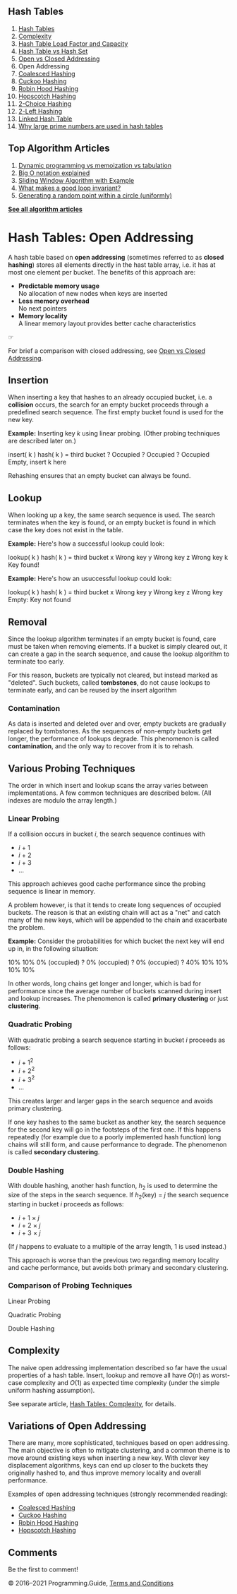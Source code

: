 



## Hash Tables

1.  [Hash Tables](hash-tables.html)
2.  [Complexity](hash-tables-complexity.html)
3.  [Hash Table Load Factor and Capacity](hash-table-load-factor-and-capacity.html)
4.  [Hash Table vs Hash Set](hash-table-vs-hash-set.html)
5.  [Open vs Closed Addressing](hash-tables-open-vs-closed-addressing.html)
6.  Open Addressing
7.  [Coalesced Hashing](coalesced-hashing.html)
8.  [Cuckoo Hashing](cuckoo-hashing.html)
9.  [Robin Hood Hashing](robin-hood-hashing.html)
10. [Hopscotch Hashing](hopscotch-hashing.html)
11. [2-Choice Hashing](2-choice-hashing.html)
12. [2-Left Hashing](2-left-hashing.html)
13. [Linked Hash Table](linked-hash-table.html)
14. [Why large prime numbers are used in hash tables](prime-numbers-in-hash-tables.html)



## Top Algorithm Articles

1.  [Dynamic programming vs memoization vs tabulation](dynamic-programming-vs-memoization-vs-tabulation.html)
2.  [Big O notation explained](big-o-notation-explained.html)
3.  [Sliding Window Algorithm with Example](sliding-window-example.html)
4.  [What makes a good loop invariant?](what-makes-a-good-loop-invariant.html)
5.  [Generating a random point within a circle (uniformly)](random-point-within-circle.html)

[**See all algorithm articles**](algorithms.html)

# Hash Tables: Open Addressing

A hash table based on **open addressing** (sometimes referred to as **closed hashing**) stores all elements directly in the hast table array, i.e. it has at most one element per bucket. The benefits of this approach are:

- **Predictable memory usage**  
  No allocation of new nodes when keys are inserted
- **Less memory overhead**  
  No next pointers
- **Memory locality**  
  A linear memory layout provides better cache characteristics

☞

For brief a comparison with closed addressing, see [Open vs Closed Addressing](hash-tables-open-vs-closed-addressing.html).

## Insertion

When inserting a key that hashes to an already occupied bucket, i.e. a **collision** occurs, the search for an empty bucket proceeds through a predefined search sequence. The first empty bucket found is used for the new key.

**Example:** Inserting key _k_ using linear probing. (Other probing techniques are described later on.)

insert( k ) hash( k ) = third bucket ? Occupied ? Occupied ? Occupied Empty, insert k here

Rehashing ensures that an empty bucket can always be found.

## Lookup

When looking up a key, the same search sequence is used. The search terminates when the key is found, or an empty bucket is found in which case the key does not exist in the table.

**Example:** Here's how a successful lookup could look:

lookup( k ) hash( k ) = third bucket x Wrong key y Wrong key z Wrong key k Key found!

**Example:** Here's how an usuccessful lookup could look:

lookup( k ) hash( k ) = third bucket x Wrong key y Wrong key z Wrong key Empty: Key not found

## Removal

Since the lookup algorithm terminates if an empty bucket is found, care must be taken when removing elements. If a bucket is simply cleared out, it can create a gap in the search sequence, and cause the lookup algorithm to terminate too early.

For this reason, buckets are typically not cleared, but instead marked as "deleted". Such buckets, called **tombstones**, do not cause lookups to terminate early, and can be reused by the insert algorithm

### Contamination

As data is inserted and deleted over and over, empty buckets are gradually replaced by tombstones. As the sequences of non-empty buckets get longer, the performance of lookups degrade. This phenomenon is called **contamination**, and the only way to recover from it is to rehash.

## Various Probing Techniques

The order in which insert and lookup scans the array varies between implementations. A few common techniques are described below. (All indexes are modulo the array length.)

### Linear Probing

If a collision occurs in bucket _i_, the search sequence continues with

- *i* + 1
- *i* + 2
- *i* + 3
- …

This approach achieves good cache performance since the probing sequence is linear in memory.

A problem however, is that it tends to create long sequences of occupied buckets. The reason is that an existing chain will act as a "net" and catch many of the new keys, which will be appended to the chain and exacerbate the problem.

**Example:** Consider the probabilities for which bucket the next key will end up in, in the following situation:

10% 10% 0% (occupied) ? 0% (occupied) ? 0% (occupied) ? 40% 10% 10% 10% 10%

In other words, long chains get longer and longer, which is bad for performance since the average number of buckets scanned during insert and lookup increases. The phenomenon is called **primary clustering** or just **clustering**.

### Quadratic Probing

With quadratic probing a search sequence starting in bucket _i_ proceeds as follows:

- _i_ + 1<sup>2</sup>
- _i_ + 2<sup>2</sup>
- _i_ + 3<sup>2</sup>
- …

This creates larger and larger gaps in the search sequence and avoids primary clustering.

If one key hashes to the same bucket as another key, the search sequence for the second key will go in the footsteps of the first one. If this happens repeatedly (for example due to a poorly implemented hash function) long chains will still form, and cause performance to degrade. The phenomenon is called **secondary clustering**.

### Double Hashing

With double hashing, another hash function, _h_<sub>2</sub> is used to determine the size of the steps in the search sequence. If <span class="no-wrap">_h_<sub>2</sub>(key) = *j*</span> the search sequence starting in bucket _i_ proceeds as follows:

- *i* + 1 × *j*
- *i* + 2 × *j*
- *i* + 3 × *j*

(If _j_ happens to evaluate to a multiple of the array length, 1 is used instead.)

This approach is worse than the previous two regarding memory locality and cache performance, but avoids both primary and secondary clustering.

### Comparison of Probing Techniques

Linear Probing

Quadratic Probing

Double Hashing

## Complexity

The naive open addressing implementation described so far have the usual properties of a hash table. Insert, lookup and remove all have _O_(_n_) as worst-case complexity and _O_(1) as expected time complexity (under the simple uniform hashing assumption).

See separate article, [Hash Tables: Complexity](hash-tables-complexity.html), for details.

## Variations of Open Addressing

There are many, more sophisticated, techniques based on open addressing. The main objective is often to mitigate clustering, and a common theme is to move around existing keys when inserting a new key. With clever key displacement algorithms, keys can end up closer to the buckets they originally hashed to, and thus improve memory locality and overall performance.

Examples of open addressing techniques (strongly recommended reading):

- [Coalesced Hashing](coalesced-hashing.html)
- [Cuckoo Hashing](cuckoo-hashing.html)
- [Robin Hood Hashing](robin-hood-hashing.html)
- [Hopscotch Hashing](hopscotch-hashing.html)

## Comments

Be the first to comment!

© 2016–2021 Programming.Guide, [Terms and Conditions](terms-and-conditions.html)
